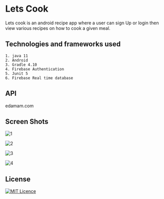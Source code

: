# Lets Cook
Lets cook is an android recipe app where a user can sign Up or login then view various recipes on how to cook a given meal.

## Technologies and frameworks used
    1. java 11
    2. Android
    3. Gradle 4.10
    4. Firebase Authentication
    5. Junit 5
    6. Firebase Real time database

## API
edamam.com

## Screen Shots
![1](https://user-images.githubusercontent.com/14147462/57702196-38036880-7666-11e9-8f75-a2b1d53a41ab.png)

![2](https://user-images.githubusercontent.com/14147462/57702281-6c772480-7666-11e9-80d9-e32f8328c571.png)

![3](https://user-images.githubusercontent.com/14147462/57702339-86b10280-7666-11e9-91c6-19e2ab5c43f4.png)

![4](https://user-images.githubusercontent.com/14147462/57702432-bcee8200-7666-11e9-87f2-13c45d60c879.png)



## License
[![MIT Licence](https://badges.frapsoft.com/os/mit/mit-125x28.png?v=103)](LICENSE)